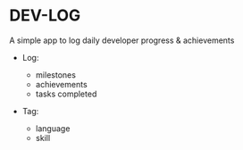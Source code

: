 # DEV-LOG
A simple app to log daily developer progress & achievements

- Log:
    - milestones 
    - achievements
    - tasks completed
    
- Tag: 
    - language
    - skill

